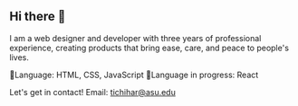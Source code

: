## Hi there 👋

I am a web designer and developer with three years of professional experience, creating products that bring ease, care, and peace to people's lives.

💬Language: HTML, CSS, JavaScript
📕Language in progress: React

Let's get in contact!
Email: tichihar@asu.edu
